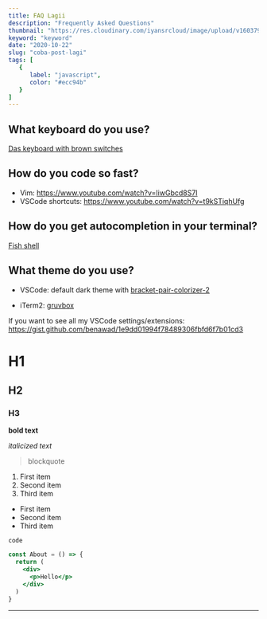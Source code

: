 ```yaml
---
title: FAQ Lagii
description: "Frequently Asked Questions"
thumbnail: "https://res.cloudinary.com/iyansrcloud/image/upload/v1603790245/iyan-content/photo_1555099962_4199c345e5dd_9685824313_d9-DScbjch_eyiwtw.jpg"
keyword: "keyword"
date: "2020-10-22"
slug: "coba-post-lagi"
tags: [
   {
      label: "javascript",
      color: "#ecc94b"
   }
]
---
```


## What keyboard do you use?

[Das keyboard with brown switches](https://www.daskeyboard.com/daskeyboard-4-professional/)

## How do you code so fast?

- Vim: https://www.youtube.com/watch?v=IiwGbcd8S7I
- VSCode shortcuts: https://www.youtube.com/watch?v=t9kSTiqhUfg

## How do you get autocompletion in your terminal?

[Fish shell](https://fishshell.com/)

## What theme do you use?

- VSCode: default dark theme with [bracket-pair-colorizer-2](https://marketplace.visualstudio.com/items?itemName=CoenraadS.bracket-pair-colorizer-2)

- iTerm2: [gruvbox](https://github.com/morhetz/gruvbox-contrib)

If you want to see all my VSCode settings/extensions: https://gist.github.com/benawad/1e9dd01994f78489306fbfd6f7b01cd3

# H1
## H2
### H3

**bold text**

*italicized text*

> blockquote

1. First item
2. Second item
3. Third item

- First item
- Second item
- Third item

`code`

```jsx
const About = () => {
  return (
    <div>
      <p>Hello</p>
    </div>
  )
}
```

---